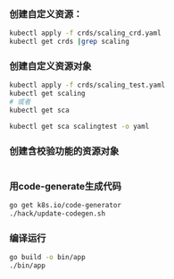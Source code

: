 ### 创建自定义资源：
```bash
kubectl apply -f crds/scaling_crd.yaml
kubectl get crds |grep scaling
```

### 创建自定义资源对象

```bash
kubectl apply -f crds/scaling_test.yaml
kubectl get scaling
# 或者
kubectl get sca

kubectl get sca scalingtest -o yaml
```

### 创建含校验功能的资源对象

```bash

```

### 用code-generate生成代码

```bash
go get k8s.io/code-generator
./hack/update-codegen.sh
```

### 编译运行

```bash
go build -o bin/app
./bin/app
```
